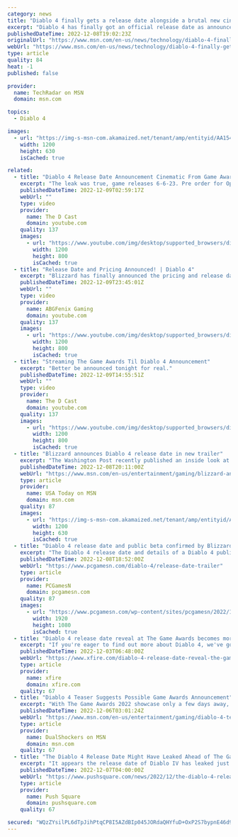 ```yaml
---
category: news
title: "Diablo 4 finally gets a release date alongside a brutal new cinematic trailer"
excerpt: "Diablo 4 has finally got an official release date as announced at The Game Awards 2022 along with a cinematic trailer."
publishedDateTime: 2022-12-08T19:02:23Z
originalUrl: "https://www.msn.com/en-us/news/technology/diablo-4-finally-gets-a-release-date-alongside-a-brutal-new-cinematic-trailer/ar-AA154K8g"
webUrl: "https://www.msn.com/en-us/news/technology/diablo-4-finally-gets-a-release-date-alongside-a-brutal-new-cinematic-trailer/ar-AA154K8g"
type: article
quality: 84
heat: -1
published: false

provider:
  name: TechRadar on MSN
  domain: msn.com

topics:
  - Diablo 4

images:
  - url: "https://img-s-msn-com.akamaized.net/tenant/amp/entityid/AA154xeU.img?h=630&w=1200&m=6&q=60&o=t&l=f&f=jpg"
    width: 1200
    height: 630
    isCached: true

related:
  - title: "Diablo 4 Release Date Announcement Cinematic From Game Awards"
    excerpt: "The leak was true, game releases 6-6-23. Pre order for Open Beta Early Access."
    publishedDateTime: 2022-12-09T02:59:17Z
    webUrl: ""
    type: video
    provider:
      name: The D Cast
      domain: youtube.com
    quality: 137
    images:
      - url: "https://www.youtube.com/img/desktop/supported_browsers/dinosaur.png"
        width: 1200
        height: 800
        isCached: true
  - title: "Release Date and Pricing Announced! | Diablo 4"
    excerpt: "Blizzard has finally announced the pricing and release date for Diablo 4! I go through everything that was announced."
    publishedDateTime: 2022-12-09T23:45:01Z
    webUrl: ""
    type: video
    provider:
      name: ABGFenix Gaming
      domain: youtube.com
    quality: 137
    images:
      - url: "https://www.youtube.com/img/desktop/supported_browsers/dinosaur.png"
        width: 1200
        height: 800
        isCached: true
  - title: "Streaming The Game Awards Til Diablo 4 Announcement"
    excerpt: "Better be announced tonight for real."
    publishedDateTime: 2022-12-09T14:55:51Z
    webUrl: ""
    type: video
    provider:
      name: The D Cast
      domain: youtube.com
    quality: 137
    images:
      - url: "https://www.youtube.com/img/desktop/supported_browsers/dinosaur.png"
        width: 1200
        height: 800
        isCached: true
  - title: "Blizzard announces Diablo 4 release date in new trailer"
    excerpt: "The Washington Post recently published an inside look at Diablo 4’s development, which suggested the game is facing difficulties, not least because of direction issues and backlash over questionable ..."
    publishedDateTime: 2022-12-08T20:11:00Z
    webUrl: "https://www.msn.com/en-us/entertainment/gaming/blizzard-announces-diablo-4-release-date-in-new-trailer/ar-AA154Hm9"
    type: article
    provider:
      name: USA Today on MSN
      domain: msn.com
    quality: 87
    images:
      - url: "https://img-s-msn-com.akamaized.net/tenant/amp/entityid/AA154KdO.img?h=630&w=1200&m=6&q=60&o=t&l=f&f=jpg&x=485&y=261"
        width: 1200
        height: 630
        isCached: true
  - title: "Diablo 4 release date and public beta confirmed by Blizzard"
    excerpt: "The Diablo 4 release date and details of a Diablo 4 public beta are announced at The Game Awards 2022, letting players know when they can play the fantasy RPG ..."
    publishedDateTime: 2022-12-08T18:52:00Z
    webUrl: "https://www.pcgamesn.com/diablo-4/release-date-trailer"
    type: article
    provider:
      name: PCGamesN
      domain: pcgamesn.com
    quality: 87
    images:
      - url: "https://www.pcgamesn.com/wp-content/sites/pcgamesn/2022/12/Diablo-4-release-date-trailer.jpg"
        width: 1920
        height: 1080
        isCached: true
  - title: "Diablo 4 release date reveal at The Game Awards becomes more likely"
    excerpt: "If you're eager to find out more about Diablo 4, we've got good news for you. It's believed that Blizzard Entertainment and the next Diablo game will be at the said event. Insider Gaming is following ..."
    publishedDateTime: 2022-12-03T06:48:00Z
    webUrl: "https://www.xfire.com/diablo-4-release-date-reveal-the-game-awards/"
    type: article
    provider:
      name: xfire
      domain: xfire.com
    quality: 67
  - title: "Diablo 4 Teaser Suggests Possible Game Awards Announcement"
    excerpt: "With The Game Awards 2022 showcase only a few days away, more developers and publishers confirm their presence in the ceremony, where they will share new trailers from their upcoming projects. Diablo ..."
    publishedDateTime: 2022-12-06T03:01:24Z
    webUrl: "https://www.msn.com/en-us/entertainment/gaming/diablo-4-teaser-suggests-possible-game-awards-announcement/ar-AA14XQqD"
    type: article
    provider:
      name: DualShockers on MSN
      domain: msn.com
    quality: 67
  - title: "The Diablo 4 Release Date Might Have Leaked Ahead of The Game Awards"
    excerpt: "It appears the release date of Diablo IV has leaked just one day prior to its expected reveal at The Game Awards. The Twitter account Aggiornamenti Lumina, which reliably scrubs the Microsoft Store ..."
    publishedDateTime: 2022-12-07T04:00:00Z
    webUrl: "https://www.pushsquare.com/news/2022/12/the-diablo-4-release-date-might-have-leaked-ahead-of-the-game-awards"
    type: article
    provider:
      name: Push Square
      domain: pushsquare.com
    quality: 67

secured: "WQzZYsilPL6dTpJihPtqCP8I5AZdBIp045JORdaQHYfuD+OxP2S7bypnE46d97p8VADL607iCfVgubegWWdLj83pk0bvZTfhezmutGDkPnfl+Cuqq7/VOFgQAGvwlaki75RWAvcLWyXZ7cTmEzkh3rzZ2jLaZBRQqLsqxtkDAdrX8Y9rCVTnK2PJ5XBXGHVJN89PtKmWSY08oLB7KyhUVJgSOlAFDn+vvmWEiP8UeqEL3huhct2PKmsjjtWBAKJl5rQKZDbD1eztj+F78EWWMbNthut/Rjf1NGzsAaiw7GwBhsHptdBq54T+jBfasAc8WhVmCuywe1AfV31jcIXftrY9qLOpZKRpzoxfstKnGzI=;NzCHpxnQH6pQHSjS0Pr4Iw=="
---
```


